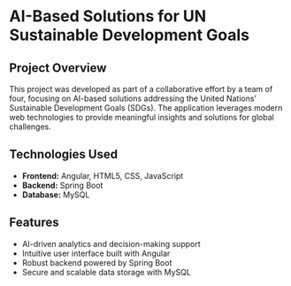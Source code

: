 # AI-Based Solutions for UN Sustainable Development Goals

## Project Overview
This project was developed as part of a collaborative effort by a team of four, focusing on AI-based solutions addressing the United Nations' Sustainable Development Goals (SDGs). The application leverages modern web technologies to provide meaningful insights and solutions for global challenges.

## Technologies Used
- **Frontend:** Angular, HTML5, CSS, JavaScript
- **Backend:** Spring Boot
- **Database:** MySQL

## Features
- AI-driven analytics and decision-making support
- Intuitive user interface built with Angular
- Robust backend powered by Spring Boot
- Secure and scalable data storage with MySQL
